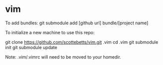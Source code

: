 vim
===

To add bundles:
git submodule add [github url] bundle/[project name]

To initialize a new machine to use this repo:

git clone https://github.com/scottebetts/vim.git .vim
cd .vim
git submodule init
git submodule update

Note: .vim/.vimrc will need to be moved to your homedir.
